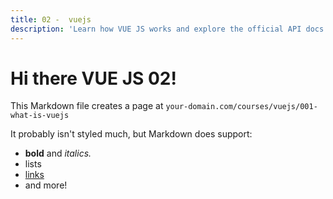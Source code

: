 ```yaml
---
title: 02 -  vuejs
description: 'Learn how VUE JS works and explore the official API docs'
---
```


# Hi there VUE JS 02!

This Markdown file creates a page at `your-domain.com/courses/vuejs/001-what-is-vuejs`

It probably isn't styled much, but Markdown does support:

- **bold** and _italics._
- lists
- [links](https://astro.build)
- and more!
